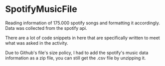 # SpotifyMusicFile

Reading information of 175.000 spotify songs and formatting it accordingly. Data was collected from the spotify api.

There are a lot of code snippets in here that are specifically written to meet what was asked in the activity.

Due to Github's file's size policy, I had to add the spotify's music data information as a zip file, you can still get the .csv file by unzipping it.
